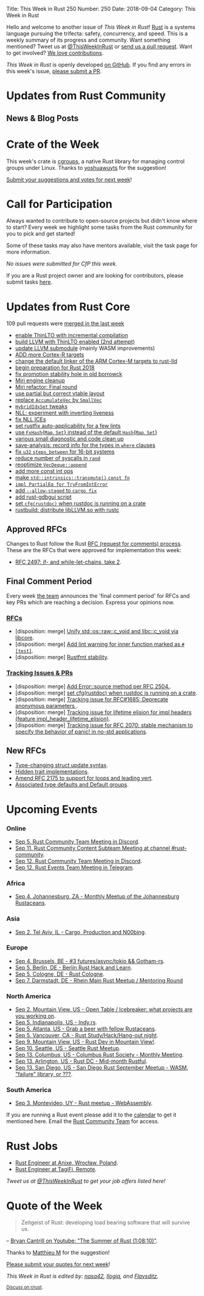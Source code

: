 Title: This Week in Rust 250
Number: 250
Date: 2018-09-04
Category: This Week in Rust

Hello and welcome to another issue of *This Week in Rust*!
[Rust](http://rust-lang.org) is a systems language pursuing the trifecta: safety, concurrency, and speed.
This is a weekly summary of its progress and community.
Want something mentioned? Tweet us at [@ThisWeekInRust](https://twitter.com/ThisWeekInRust) or [send us a pull request](https://github.com/cmr/this-week-in-rust).
Want to get involved? [We love contributions](https://github.com/rust-lang/rust/blob/master/CONTRIBUTING.md).

*This Week in Rust* is openly developed [on GitHub](https://github.com/cmr/this-week-in-rust).
If you find any errors in this week's issue, [please submit a PR](https://github.com/cmr/this-week-in-rust/pulls).

# Updates from Rust Community

## News & Blog Posts

# Crate of the Week

This week's crate is [cgroups](https://crates.io/crates/cgroups), a native Rust library for managing control groups under Linux. Thanks to [yoshuawuyts](https://users.rust-lang.org/t/crate-of-the-week/2704/450) for the suggestion!

[Submit your suggestions and votes for next week][submit_crate]!

[submit_crate]: https://users.rust-lang.org/t/crate-of-the-week/2704

# Call for Participation

Always wanted to contribute to open-source projects but didn't know where to start?
Every week we highlight some tasks from the Rust community for you to pick and get started!

Some of these tasks may also have mentors available, visit the task page for more information.

*No issues were submitted for CfP this week.*

If you are a Rust project owner and are looking for contributors, please submit tasks [here][guidelines].

[guidelines]: https://users.rust-lang.org/t/twir-call-for-participation/4821

# Updates from Rust Core

109 pull requests were [merged in the last week][merged]

[merged]: https://github.com/search?q=is%3Apr+org%3Arust-lang+is%3Amerged+merged%3A2018-08-27..2018-09-03

* [enable ThinLTO with incremental compilation](https://github.com/rust-lang/rust/pull/53673)
* [build LLVM with ThinLTO enabled (2nd attempt)](https://github.com/rust-lang/rust/pull/53245)
* [update LLVM submodule](https://github.com/rust-lang/rust/pull/53611) (mainly WASM improvements)
* [ADD more Cortex-R targets](https://github.com/rust-lang/rust/pull/53679)
* [change the default linker of the ARM Cortex-M targets to rust-lld](https://github.com/rust-lang/rust/pull/53648)
* [begin preparation for Rust 2018](https://github.com/rust-lang/crates.io/pull/1467)
* [fix promotion stability hole in old borrowck](https://github.com/rust-lang/rust/pull/53699)
* [Miri engine cleanup](https://github.com/rust-lang/rust/pull/53671)
* [Miri refactor: Final round](https://github.com/rust-lang/rust/pull/53779)
* [use partial but correct vtable layout](https://github.com/rust-lang/rust/pull/53757)
* [replace `AccumulateVec` by `SmallVec`](https://github.com/rust-lang/rust/pull/53659)
* [`HybridIdxSet` tweaks](https://github.com/rust-lang/rust/pull/53656)
* [NLL: experiment with inverting liveness](https://github.com/rust-lang/rust/pull/53314)
* [fix NLL ICEs](https://github.com/rust-lang/rust/pull/53580)
* [set rustfix auto-applicability for a few lints](https://github.com/rust-lang/rust/pull/53655)
* [use `FxHash`{`Map`, `Set`} instead of the default `Hash`{`Map`, `Set`}](https://github.com/rust-lang/rust/pull/53472)
* [various small diagnostic and code clean up](https://github.com/rust-lang/rust/pull/53842)
* [save-analysis: record info for the types in `where` clauses](https://github.com/rust-lang/rust/pull/53838)
* [fix `u32` `steps_between` for 16-bit systems](https://github.com/rust-lang/rust/pull/53755)
* [reduce number of syscalls in `rand`](https://github.com/rust-lang/rust/pull/53725)
* [reoptimize `VecDeque::append`](https://github.com/rust-lang/rust/pull/53564)
* [add more const int ops](https://github.com/rust-lang/rust/pull/53697)
* [make `std::intrinsics::transmute()` `const fn`](https://github.com/rust-lang/rust/pull/53535)
* [`impl PartialEq for TryFromIntError`](https://github.com/rust-lang/rust/pull/53476)
* [add `--allow-staged` to `cargo fix`](https://github.com/rust-lang/cargo/pull/5943)
* [add rust-gdbgui script](https://github.com/rust-lang/rust/pull/53774)
* [set `cfg(rustdoc)` when rustdoc is running on a crate](https://github.com/rust-lang/rust/pull/53076)
* [rustbuild: distribute libLLVM.so with rustc](https://github.com/rust-lang/rust/pull/53828)

## Approved RFCs

Changes to Rust follow the Rust [RFC (request for comments)
process](https://github.com/rust-lang/rfcs#rust-rfcs). These
are the RFCs that were approved for implementation this week:

* [RFC 2497: if- and while-let-chains, take 2](https://github.com/rust-lang/rfcs/pull/2497).

## Final Comment Period

Every week [the team](https://www.rust-lang.org/team.html) announces the
'final comment period' for RFCs and key PRs which are reaching a
decision. Express your opinions now.

### [RFCs](https://github.com/rust-lang/rfcs/labels/final-comment-period)

* [disposition: merge] [Unify std::os::raw::c_void and libc::c_void via libcore](https://github.com/rust-lang/rfcs/pull/2521).
* [disposition: merge] [Add lint warning for inner function marked as `#[test]`](https://github.com/rust-lang/rfcs/pull/2471).
* [disposition: merge] [Rustfmt stability](https://github.com/rust-lang/rfcs/pull/2437).

### [Tracking Issues & PRs](https://github.com/rust-lang/rust/labels/final-comment-period)

* [disposition: merge] [Add Error::source method per RFC 2504.](https://github.com/rust-lang/rust/pull/53533).
* [disposition: merge] [set cfg(rustdoc) when rustdoc is running on a crate](https://github.com/rust-lang/rust/pull/53076).
* [disposition: merge] [Tracking issue for RFC#1685: Deprecate anonymous parameters ](https://github.com/rust-lang/rust/issues/41686).
* [disposition: merge] [Tracking issue for lifetime elision for impl headers (feature impl_header_lifetime_elision)](https://github.com/rust-lang/rust/issues/15872).
* [disposition: merge] [Tracking issue for RFC 2070: stable mechanism to specify the behavior of panic! in no-std applications](https://github.com/rust-lang/rust/issues/44489).

## New RFCs

* [Type-changing struct update syntax](https://github.com/rust-lang/rfcs/pull/2528).
* [Hidden trait implementations](https://github.com/rust-lang/rfcs/pull/2529).
* [Amend RFC 2175 to support for loops and leading vert](https://github.com/rust-lang/rfcs/pull/2530).
* [Associated type defaults and Default groups](https://github.com/rust-lang/rfcs/pull/2532).

# Upcoming Events

### Online

* [Sep  5. Rust Community Team Meeting in Discord](https://discordapp.com/channels/442252698964721669/443773747350994945).
* [Sep 11. Rust Community Content Subteam Meeting at channel #rust-community](irc://irc.mozilla.org/rust-community).
* [Sep 12. Rust Community Team Meeting in Discord](https://discordapp.com/channels/442252698964721669/443773747350994945).
* [Sep 12. Rust Events Team Meeting in Telegram](https://t.me/joinchat/EkKINhHCgZ9llzvPidOssA).

### Africa

* [Sep  4. Johannesburg, ZA - Monthly Meetup of the Johannesburg Rustaceans](https://www.meetup.com/Johannesburg-Rust-Meetup/events/cpblrnyxmbgb/).

### Asia

* [Sep  2. Tel Aviv, IL - Cargo, Production and N00bing](https://www.meetup.com/Rust-TLV/events/253408497/).

### Europe

* [Sep  4. Brussels, BE - #3 futures/async/tokio && Gotham-rs](https://www.meetup.com/Belgium-Rust-user-group/events/249899651/).
* [Sep  5. Berlin, DE - Berlin Rust Hack and Learn](https://www.meetup.com/opentechschool-berlin/events/253541000/).
* [Sep  5. Cologne, DE - Rust Cologne](http://rust.cologne/2018/09/05/fun-traits.html).
* [Sep  7. Darmstadt, DE - Rhein Main Rust Meetup / Mentoring Round](https://www.meetup.com/Rust-Rhein-Main/events/254282818)

### North America

* [Sep  2. Mountain View, US - Open Table / Icebreaker: what projects are you working on](https://www.meetup.com/Rust-Dev-in-Mountain-View/events/glnfcpyxmbdb/).
* [Sep  5. Indianapolis, US - Indy.rs](https://www.meetup.com/indyrs/events/mffbtpyxmbhb/).
* [Sep  5. Atlanta, US - Grab a beer with fellow Rustaceans](https://www.meetup.com/Rust-ATL/events/cbcmbqyxmbhb/).
* [Sep  5. Vancouver, CA - Rust Study/Hack/Hang-out night](https://www.meetup.com/Vancouver-Rust/events/dqldspyxmbhb/).
* [Sep  9. Mountain View, US - Rust Dev in Mountain View!](https://www.meetup.com/Rust-Dev-in-Mountain-View/events/glnfcpyxmbmb/).
* [Sep 10. Seattle, US - Seattle Rust Meetup](https://www.meetup.com/Seattle-Rust-Meetup/events/pkggvpyxmbnb/).
* [Sep 13. Columbus, US - Columbus Rust Society - Monthly Meeting](https://www.meetup.com/columbus-rs/events/dbcfrpyxmbrb/).
* [Sep 13. Arlington, US - Rust DC - Mid-month Rustful](https://www.meetup.com/RustDC/events/253787454).
* [Sep 13. San Diego, US - San Diego Rust September Meetup - WASM, "failure" library, or ???](https://www.meetup.com/San-Diego-Rust/events/253862312/).

### South America

* [Sep  3. Montevideo, UY - Rust meetup - WebAssembly](https://www.meetup.com/Rust-Uruguay/events/253617627/).

If you are running a Rust event please add it to the [calendar] to get
it mentioned here. Email the [Rust Community Team][community] for access.

[calendar]: https://www.google.com/calendar/embed?src=apd9vmbc22egenmtu5l6c5jbfc%40group.calendar.google.com
[community]: mailto:community-team@rust-lang.org

# Rust Jobs

* [Rust Engineer at Anixe, Wrocław, Poland](https://anixe.bamboohr.co.uk/jobs/view.php?id=17).
* [Rust Engineer at TagiFi, Remote](https://www.reddit.com/r/rust/comments/994fcg/job_tagnifi_is_looking_for_a_rust_engineer/).

*Tweet us at [@ThisWeekInRust](https://twitter.com/ThisWeekInRust) to get your job offers listed here!*

# Quote of the Week

> Zeitgeist of Rust: developing load bearing software that will survive us.

– [Bryan Cantrill on Youtube: "The Summer of Rust (1:08:10)"](https://www.youtube.com/watch?v=LjFM8vw3pbU).

Thanks to [Matthieu M](https://users.rust-lang.org/u/matthieum) for the suggestion!

[Please submit your quotes for next week](http://users.rust-lang.org/t/twir-quote-of-the-week/328)!

*This Week in Rust is edited by: [nasa42](https://github.com/nasa42), [llogiq](https://github.com/llogiq), and [Flavsditz](https://github.com/Flavsditz).*

<small>[Discuss on r/rust]().</small>

